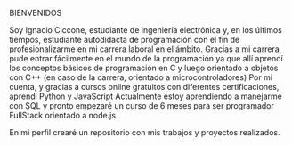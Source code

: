 BIENVENIDOS

Soy Ignacio Ciccone, estudiante de ingeniería electrónica y, en los últimos tiempos, estudiante autodidacta de programación con el fin de profesionalizarme en mi carrera laboral en el ámbito.
Gracias a mi carrera pude entrar fácilmente en el mundo de la programación ya que allí aprendí los conceptos básicos de programación en C y luego orientado a objetos con C++
(en caso de la carrera, orientado a microcontroladores)
Por mi cuenta, y gracias a cursos online gratuitos con diferentes certificaciones, aprendí Python y JavaScript
Actualmente estoy aprendiendo a manejarme con SQL y pronto empezaré un curso de 6 meses para ser programador FullStack orientado a node.js

En mi perfil crearé un repositorio con mis trabajos y proyectos realizados.
